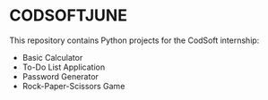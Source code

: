 # CODSOFTJUNE
This repository contains Python projects for the CodSoft internship:
- Basic Calculator
- To-Do List Application
- Password Generator
- Rock-Paper-Scissors Game
